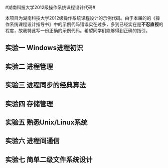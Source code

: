 #湖南科技大学2012级操作系统课程设计代码#

本项目为湖南科技大学2012级操作系统课程设计的示例代码。由于本届的的《操作系统课程设计指导书》中的示例代码错误实在过多，多到已经实在是**不忍直视**的程度，故我特此写一份正确的示例代码。希望同学们能够得到正确的指引。

## 实验一 Windows进程初识 ##

## 实验二 进程管理 ##

## 实验三 进程同步的经典算法 ##

## 实验四 存储管理 ##

## 实验五 熟悉Unix/Linux系统 ##

## 实验六 进程间通信 ##

## 实验七 简单二级文件系统设计 ##
